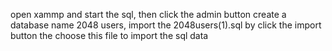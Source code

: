 open xammp and start the sql, then click the admin button
create a database name 2048 users,
import the 2048users(1).sql by click the import button the choose this file to import the sql data